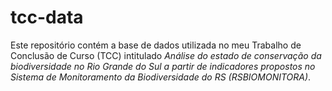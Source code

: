 # tcc-data

Este repositório contém a base de dados utilizada no meu Trabalho de Conclusão de Curso (TCC) intitulado *Análise do estado de conservação da biodiversidade no Rio Grande do Sul a partir de indicadores propostos no Sistema de Monitoramento da Biodiversidade do RS (RSBIOMONITORA)*.